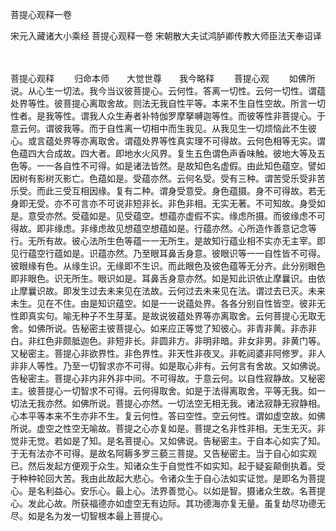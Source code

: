 菩提心观释一卷


宋元入藏诸大小乘经
菩提心观释一卷
宋朝散大夫试鸿胪卿传教大师臣法天奉诏译


　　

菩提心观释
　　归命本师　　大觉世尊　　我今略释
　　菩提心观
　　如佛所说。从心生一切法。我今当议彼菩提心。云何性。答离一切性。云何一切性。谓蕴处界等性。彼菩提心离取舍故。则法无我自性平等。本来不生自性空故。所言一切性者。是我等性。谓我人众生寿者补特伽罗摩拏嚩迦等性。而彼等性非菩提心。于意云何。谓彼我等。而于自性离一切相中而生我见。从我见生一切烦恼此不生彼心。或言蕴处界等亦离取舍。谓蕴处界等性真实理不可得故。云何色相等无实。谓色蕴四大合成故。四大者。即地水火风界。复生五色谓色声香味触。彼地大等及五色等。一一各自性不可得。如是诸法皆然。是故知色名虚假。由此知色蕴空。譬如因树有影树灭影亡。色蕴如是。受蕴亦然。云何名受。受有三种。谓苦受乐受非苦乐受。而此三受互相因缘。复有二种。谓身受意受。身色蕴摄。身不可得故。若无身即无受。亦不可言亦不可说非短非长。非色非相。无实无著。不可知故。身受如是。意受亦然。受蕴如是。见受蕴空。想蕴亦虚假不实。缘虑所摄。而彼缘虑不可得故。即非缘虑。非缘虑故见想蕴空想蕴如是。行蕴亦然。心所造作善意记念等行。无所有故。彼心法所生色等蕴一一无所生。是故知行蕴业相不实亦无主宰。即见行蕴空行蕴如是。识蕴亦然。乃至眼耳鼻舌身意。彼眼识等一一自性皆不可得。彼眼缘有色。从缘生识。无缘即不生识。而此眼色及彼色蕴等无分齐。此分别眼色即非眼色。识无所生。眼识如是。耳鼻舌身意亦然。如是知此识依止摩曩识。由依止摩曩识故。即发生过去未来见在法故。云何过去未来见在法。谓过去已灭。未来未生。见在不住。由是知识蕴空。如是一一说蕴处界。各各分别自性皆空。彼非无性即真实句。喻无种子不生芽茎。是故说彼蕴处界等亦离取舍。云何菩提心无取无舍。如佛所说。告秘密主彼菩提心。如来应正等觉了知彼心。非青非黄。非赤非白。非红色非颇胝迦色。非短非长。非圆非方。非明非暗。非女非男。非黄门等。又秘密主。菩提心非欲界性。非色界性。非天性非夜叉。非乾闼婆非阿修罗。非人非非人等性。乃至一切智求亦不可得。如是取心非有。云何言有舍故。又如佛说。告秘密主。菩提心非内非外非中间。不可得故。于意云何。以自性寂静故。又秘密主。彼菩提心一切智求不可得。云何得取舍。如是于法得离取舍。平等无我。如一切法无我亦然。如佛所说。菩提心亦然。一切法空无相无我。诸法寂静无寂静相。心本平等本来不生亦非不生。复云何性。答曰空性。空云何性。谓如虚空故。如佛所说。虚空之性空无喻故。菩提之心亦复如是。菩提之名非性非相。无生无灭。非觉非无觉。若如是了知。是名菩提心。又如佛说。告秘密主。于自本心如实了知。于无有法亦不可得。是故名阿耨多罗三藐三菩提。又告秘密主。当于自心如实观已。然后发起方便观于众生。知诸众生于自觉性不如实知。起于疑妄颠倒执着。受于种种轮回大苦。我由此故起大悲心。令诸众生于自心法如实证觉。是即名为菩提心。是名利益心。安乐心。最上心。法界善觉心。以如是智。摄诸众生故。名菩提心。发此心故。所获福德亦如虚空无有边际。其功德海亦复无量。虽复劫尽功德无尽。如是名为发一切智根本最上菩提心。

